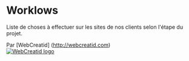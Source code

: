 # Worklows
Liste de choses à effectuer sur les sites de nos clients selon l'étape du projet.
  
Par [WebCreatid] (http://webcreatid.com)  
[![WebCreatid logo](http://webcreatid.com/wp-content/uploads/2016/03/logo-big.png "WebCreatid - Web Development & Solutions")](http://webcreatid.com)
